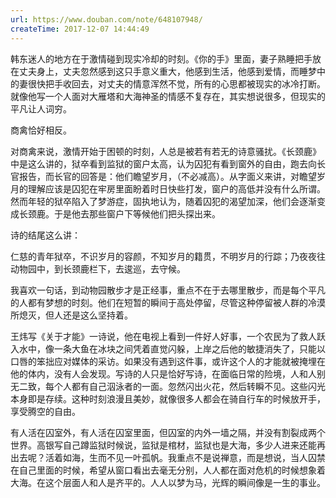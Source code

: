 ```yaml
---
url: https://www.douban.com/note/648107948/
createTime: 2017-12-07 14:44:49
---
```


韩东迷人的地方在于激情碰到现实冷却的时刻。《你的手》里面，妻子熟睡把手放在丈夫身上，丈夫忽然感到这只手意义重大，他感到生活，他感到爱情，而睡梦中的妻很快把手收回去，对丈夫的情意浑然不觉，所有的心思都被现实的冰冷打断。就像他写一个人面对大雁塔和大海神圣的情感不复存在，其实想说很多，但现实的平凡让人词穷。

商禽恰好相反。

对商禽来说，激情开始于困顿的时刻，人总是被若有若无的诗意骚扰。《长颈鹿》中是这么讲的，狱卒看到监狱的窗户太高，认为囚犯有看到窗外的自由，跑去向长官报告，而长官的回答是：他们瞻望岁月，（不必减高）。从字面义来讲，对瞻望岁月的理解应该是囚犯在牢房里面盼着时日快些打发，窗户的高低并没有什么所谓。然而年轻的狱卒陷入了梦游症，固执地认为，随着囚犯的渴望加深，他们会逐渐变成长颈鹿。于是他去那些窗户下等候他们把头探出来。

诗的结尾这么讲：

仁慈的青年狱卒，不识岁月的容颜，不知岁月的籍贯，不明岁月的行踪；乃夜夜往动物园中，到长颈鹿栏下，去逡巡，去守候。

我喜欢一句话，到动物园散步才是正经事，重点不在于去哪里散步，而是每个平凡的人都有梦想的时刻。他们在短暂的瞬间于高处停留，尽管这种停留被人群的冷漠所熄灭，但人还是这么坚持着。

王炜写《关于才能》一诗说，他在电视上看到一件好人好事，一个农民为了救人跃入水中，像一条大鱼在冰块之间凭着直觉闪躲，上岸之后他的敏捷消失了，只能以口唇的笨拙应对媒体的采访。如果没有遇到这件事，或许这个人的才能就被掩埋在他的体内，没有人会发现。写诗的人只是恰好写诗，在面临日常的险境，人和人别无二致，每个人都有自己泅泳者的一面。忽然闪出火花，然后转瞬不见。这些闪光本身即是存续。这种时刻浪漫且美妙，就像很多人都会在骑自行车的时候放开手，享受腾空的自由。

有人活在囚室外，有人活在囚室里面，但囚室的内外一墙之隔，并没有割裂成两个世界。高银写自己蹲监狱时候说，监狱是棺材，监狱也是大海，多少人进来还能再出去呢？活着如海，生而不见一叶孤帆。我重点不是说禅意，而是想说，当人囚禁在自己里面的时候，希望从窗口看出去毫无分别，人人都在面对危机的时候想象着大海。在这个层面人和人是齐平的。人人以梦为马，光辉的瞬间像是一生的事业。